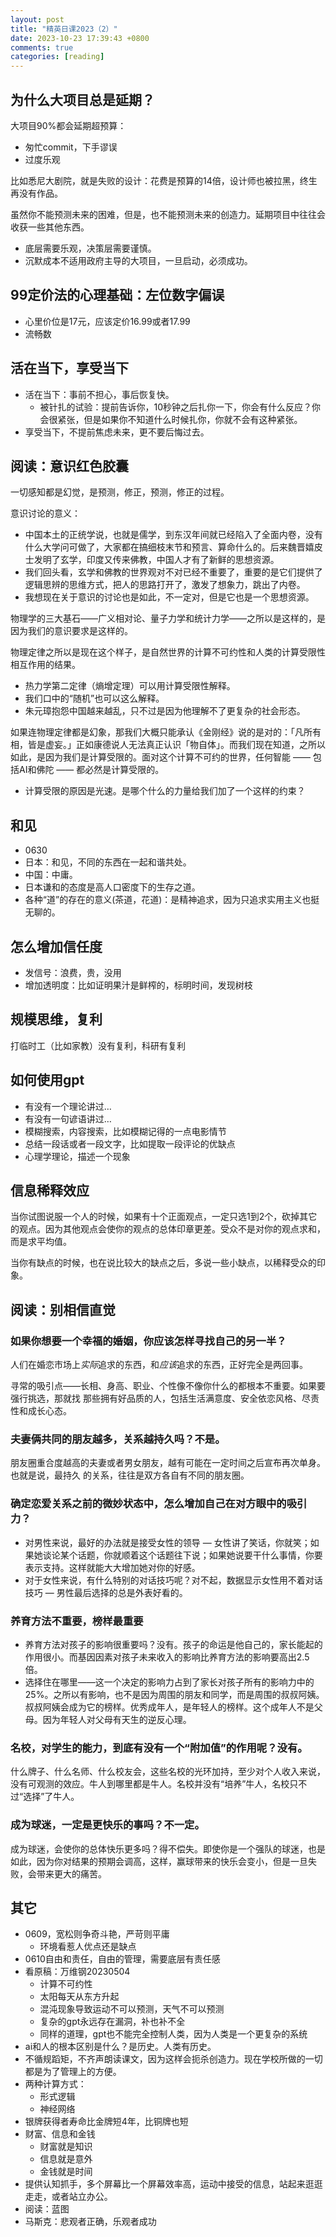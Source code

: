 ```yaml
---
layout: post
title: "精英日课2023（2）"
date: 2023-10-23 17:39:43 +0800
comments: true
categories: [reading]
---
```


<!-- more -->


## 为什么大项目总是延期？
大项目90%都会延期超预算：
* 匆忙commit，下手谬误
* 过度乐观

比如悉尼大剧院，就是失败的设计：花费是预算的14倍，设计师也被拉黑，终生再没有作品。

虽然你不能预测未来的困难，但是，也不能预测未来的创造力。延期项目中往往会收获一些其他东西。

* 底层需要乐观，决策层需要谨慎。
* 沉默成本不适用政府主导的大项目，一旦启动，必须成功。


## 99定价法的心理基础：左位数字偏误
* 心里价位是17元，应该定价16.99或者17.99
* 流畅数

## 活在当下，享受当下
* 活在当下：事前不担心，事后恢复快。
  * 被针扎的试验：提前告诉你，10秒钟之后扎你一下，你会有什么反应？你会很紧张，但是如果你不知道什么时候扎你，你就不会有这种紧张。
* 享受当下，不提前焦虑未来，更不要后悔过去。

## 阅读：意识红色胶囊
一切感知都是幻觉，是预测，修正，预测，修正的过程。

意识讨论的意义：

* 中国本土的正统学说，也就是儒学，到东汉年间就已经陷入了全面内卷，没有什么大学问可做了，大家都在搞细枝末节和预言、算命什么的。后来魏晋嬉皮士发明了玄学，印度又传来佛教，中国人才有了新鲜的思想资源。
* 我们回头看，玄学和佛教的世界观对不对已经不重要了，重要的是它们提供了逻辑思辨的思维方式，把人的思路打开了，激发了想象力，跳出了内卷。
* 我想现在关于意识的讨论也是如此，不一定对，但是它也是一个思想资源。

物理学的三大基石——广义相对论、量子力学和统计力学——之所以是这样的，是因为我们的意识要求是这样的。

物理定律之所以是现在这个样子，是自然世界的计算不可约性和人类的计算受限性相互作用的结果。

* 热力学第二定律（熵增定理）可以用计算受限性解释。
* 我们口中的“随机”也可以这么解释。
* 朱元璋抱怨中国越来越乱，只不过是因为他理解不了更复杂的社会形态。

如果连物理定律都是幻象，那我们大概只能承认《金刚经》说的是对的：「凡所有相，皆是虚妄。」正如康德说人无法真正认识「物自体」。而我们现在知道，之所以如此，是因为我们是计算受限的。面对这个计算不可约的世界，任何智能 —— 包括AI和佛陀 —— 都必然是计算受限的。

* 计算受限的原因是光速。是哪个什么的力量给我们加了一个这样的约束？

## 和见
* 0630
* 日本：和见，不同的东西在一起和谐共处。
* 中国：中庸。
* 日本谦和的态度是高人口密度下的生存之道。
* 各种“道”的存在的意义(茶道，花道)：是精神追求，因为只追求实用主义也挺无聊的。

## 怎么增加信任度
* 发信号：浪费，贵，没用
* 增加透明度：比如证明果汁是鲜榨的，标明时间，发现树枝

## 规模思维，复利
打临时工（比如家教）没有复利，科研有复利

## 如何使用gpt
* 有没有一个理论讲过…
* 有没有一句谚语讲过…
* 模糊搜索，内容搜索，比如模糊记得的一点电影情节
* 总结一段话或者一段文字，比如提取一段评论的优缺点
* 心理学理论，描述一个现象

## 信息稀释效应
当你试图说服一个人的时候，如果有十个正面观点，一定只选1到2个，砍掉其它的观点。因为其他观点会使你的观点的总体印章更差。受众不是对你的观点求和，而是求平均值。

当你有缺点的时候，也在说比较大的缺点之后，多说一些小缺点，以稀释受众的印象。

## 阅读：别相信直觉

### 如果你想要一个幸福的婚姻，你应该怎样寻找自己的另一半？
人们在婚恋市场上*实际*追求的东西，和*应该*追求的东西，正好完全是两回事。

寻常的吸引点——长相、身高、职业、个性像不像你什么的都根本不重要。如果要强行挑选，那就找
那些拥有好品质的人，包括生活满意度、安全依恋风格、尽责性和成长心态。

### 夫妻俩共同的朋友越多，关系越持久吗？不是。
朋友圈重合度越高的夫妻或者男女朋友，越有可能在一定时间之后宣布再次单身。也就是说，最持久
的关系，往往是双方各自有不同的朋友圈。

### 确定恋爱关系之前的微妙状态中，怎么增加自己在对方眼中的吸引力？
* 对男性来说，最好的办法就是接受女性的领导 — 女性讲了笑话，你就笑；如果她谈论某个话题，你就顺着这个话题往下说；如果她说要干什么事情，你要表示支持。这样就能大大增加她对你的好感。
* 对于女性来说，有什么特别的对话技巧呢？对不起，数据显示女性用不着对话技巧 — 男性最后选择的总是外表好看的。

### 养育方法不重要，榜样最重要
* 养育方法对孩子的影响很重要吗？没有。孩子的命运是他自己的，家长能起的作用很小。而基因因素对孩子未来收入的影响比养育方法的影响要高出2.5倍。
* 选择住在哪里——这一个决定的影响力占到了家长对孩子所有的影响力中的25%。之所以有影响，也不是因为周围的朋友和同学，而是周围的叔叔阿姨。叔叔阿姨会成为它的榜样。优秀成年人，是年轻人的榜样。这个成年人不是父母。因为年轻人对父母有天生的逆反心理。

### 名校，对学生的能力，到底有没有一个“附加值”的作用呢？没有。
什么牌子、什么名师、什么校友会，这些名校的光环加持，至少对个人收入来说，没有可观测的效应。牛人到哪里都是牛人。名校并没有“培养”牛人，名校只不过“选择”了牛人。

### 成为球迷，一定是更快乐的事吗？不一定。
成为球迷，会使你的总体快乐更多吗？得不偿失。即使你是一个强队的球迷，也是如此，因为你对结果的预期会调高，这样，赢球带来的快乐会变小，但是一旦失败，会带来更大的痛苦。

## 其它

* 0609，宽松则争奇斗艳，严苛则平庸
  * 环境看惹人优点还是缺点
* 0610自由和责任，自由的管理，需要底层有责任感
* 看原稿：万维钢20230504
  * 计算不可约性
  * 太阳每天从东方升起
  * 混沌现象导致运动不可以预测，天气不可以预测
  * 复杂的gpt永远存在漏洞，补也补不全
  * 同样的道理，gpt也不能完全控制人类，因为人类是一个更复杂的系统
* ai和人的根本区别是什么？是历史。人类有历史。
* 不循规蹈矩，不齐声朗读课文，因为这样会扼杀创造力。现在学校所做的一切都是为了管理上的方便。
* 两种计算方式：
  * 形式逻辑
  * 神经网络
* 银牌获得者寿命比金牌短4年，比铜牌也短
* 财富、信息和金钱
  * 财富就是知识
  * 信息就是意外
  * 金钱就是时间
* 提供认知抓手，多个屏幕比一个屏幕效率高，运动中接受的信息，站起来逛逛走走，或者站立办公。
* 阅读：蓝图
* 马斯克：悲观者正确，乐观者成功


